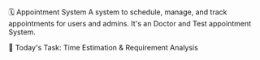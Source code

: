 🗓️ Appointment System
A system to schedule, manage, and track appointments for users and admins.
It's an Doctor and Test appointment System.

📅 Today's Task: Time Estimation & Requirement Analysis